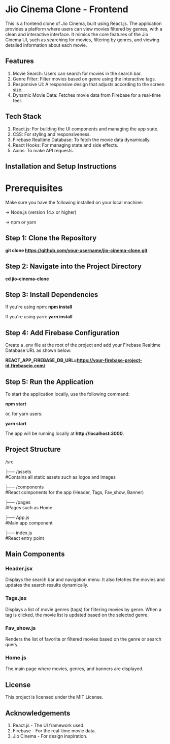 # Jio Cinema Clone - Frontend
This is a frontend clone of Jio Cinema, built using React.js. The application provides a platform where users can view movies filtered by genres, with a clean and interactive interface. It mimics the core features of the Jio Cinema UI, such as searching for movies, filtering by genres, and viewing detailed information about each movie.

## Features
1. Movie Search: Users can search for movies in the search bar.
2. Genre Filter: Filter movies based on genre using the interactive tags.
3. Responsive UI: A responsive design that adjusts according to the screen size.
4. Dynamic Movie Data: Fetches movie data from Firebase for a real-time feel.

## Tech Stack
1. React.js: For building the UI components and managing the app state.
2. CSS: For styling and responsiveness.
3. Firebase Realtime Database: To fetch the movie data dynamically.
4. React Hooks: For managing state and side effects.
4. Axios: To make API requests.

## Installation and Setup Instructions

# Prerequisites

Make sure you have the following installed on your local machine:

-> Node.js (version 14.x or higher)

-> npm or yarn

## Step 1: Clone the Repository

**git clone https://github.com/your-username/jio-cinema-clone.git**

## Step 2: Navigate into the Project Directory

**cd jio-cinema-clone**

## Step 3: Install Dependencies

If you're using npm:
**npm install**

If you're using yarn:
**yarn install**

## Step 4: Add Firebase Configuration
Create a .env file at the root of the project and add your Firebase Realtime Database URL as shown below:

**REACT_APP_FIREBASE_DB_URL=https://your-firebase-project-id.firebaseio.com/**

## Step 5: Run the Application
To start the application locally, use the following command:

**npm start**

or, for yarn users:

**yarn start**

The app will be running locally at **http://localhost:3000**.

## Project Structure
/src

 ├── /assets       
  #Contains all static assets such as logos and images

 ├── /components    
 #React components for the app (Header, Tags, Fav_show, Banner)

 ├── /pages         
 #Pages such as Home

 ├── App.js         
 #Main app component

 ├── index.js       
 #React entry point

## Main Components

### Header.jsx
Displays the search bar and navigation menu. It also fetches the movies and updates the search results dynamically.

### Tags.jsx
Displays a list of movie genres (tags) for filtering movies by genre. When a tag is clicked, the movie list is updated based on the selected genre.

### Fav_show.js
Renders the list of favorite or filtered movies based on the genre or search query.

### Home.js
The main page where movies, genres, and banners are displayed.

## License
This project is licensed under the MIT License.

## Acknowledgements
1. React.js - The UI framework used.
2. Firebase - For the real-time movie data.
3. Jio Cinema - For design inspiration.